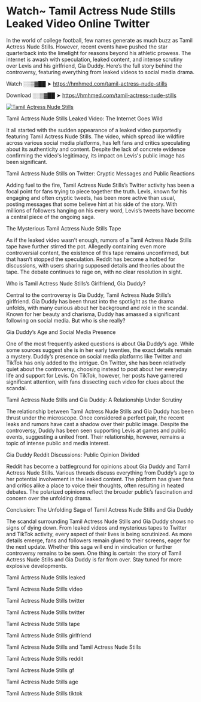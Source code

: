 # Watch~ Tamil Actress Nude Stills Leaked Video Online Twitter

In the world of college football, few names generate as much buzz as Tamil Actress Nude Stills. However, recent events have pushed the star quarterback into the limelight for reasons beyond his athletic prowess. The internet is awash with speculation, leaked content, and intense scrutiny over Levis and his girlfriend, Gia Duddy. Here’s the full story behind the controversy, featuring everything from leaked videos to social media drama.

Watch ░░▒▓██ ➤ https://hmhmed.com/tamil-actress-nude-stills

Download ░░▒▓██ ➤ https://hmhmed.com/tamil-actress-nude-stills

[![Tamil Actress Nude Stills](https://i.imgur.com/dJHk4Zq.gif)](https://hmhmed.com/tamil-actress-nude-stills)

Tamil Actress Nude Stills Leaked Video: The Internet Goes Wild

It all started with the sudden appearance of a leaked video purportedly featuring Tamil Actress Nude Stills. The video, which spread like wildfire across various social media platforms, has left fans and critics speculating about its authenticity and content. Despite the lack of concrete evidence confirming the video's legitimacy, its impact on Levis's public image has been significant.

Tamil Actress Nude Stills on Twitter: Cryptic Messages and Public Reactions

Adding fuel to the fire, Tamil Actress Nude Stills’s Twitter activity has been a focal point for fans trying to piece together the truth. Levis, known for his engaging and often cryptic tweets, has been more active than usual, posting messages that some believe hint at his side of the story. With millions of followers hanging on his every word, Levis’s tweets have become a central piece of the ongoing saga.

The Mysterious Tamil Actress Nude Stills Tape

As if the leaked video wasn’t enough, rumors of a Tamil Actress Nude Stills tape have further stirred the pot. Allegedly containing even more controversial content, the existence of this tape remains unconfirmed, but that hasn’t stopped the speculation. Reddit has become a hotbed for discussions, with users sharing supposed details and theories about the tape. The debate continues to rage on, with no clear resolution in sight.

Who is Tamil Actress Nude Stills’s Girlfriend, Gia Duddy?

Central to the controversy is Gia Duddy, Tamil Actress Nude Stills’s girlfriend. Gia Duddy has been thrust into the spotlight as the drama unfolds, with many curious about her background and role in the scandal. Known for her beauty and charisma, Duddy has amassed a significant following on social media. But who is she really?

Gia Duddy’s Age and Social Media Presence

One of the most frequently asked questions is about Gia Duddy’s age. While some sources suggest she is in her early twenties, the exact details remain a mystery. Duddy’s presence on social media platforms like Twitter and TikTok has only added to the intrigue. On Twitter, she has been relatively quiet about the controversy, choosing instead to post about her everyday life and support for Levis. On TikTok, however, her posts have garnered significant attention, with fans dissecting each video for clues about the scandal.

Tamil Actress Nude Stills and Gia Duddy: A Relationship Under Scrutiny

The relationship between Tamil Actress Nude Stills and Gia Duddy has been thrust under the microscope. Once considered a perfect pair, the recent leaks and rumors have cast a shadow over their public image. Despite the controversy, Duddy has been seen supporting Levis at games and public events, suggesting a united front. Their relationship, however, remains a topic of intense public and media interest.

Gia Duddy Reddit Discussions: Public Opinion Divided

Reddit has become a battleground for opinions about Gia Duddy and Tamil Actress Nude Stills. Various threads discuss everything from Duddy’s age to her potential involvement in the leaked content. The platform has given fans and critics alike a place to voice their thoughts, often resulting in heated debates. The polarized opinions reflect the broader public’s fascination and concern over the unfolding drama.

Conclusion: The Unfolding Saga of Tamil Actress Nude Stills and Gia Duddy

The scandal surrounding Tamil Actress Nude Stills and Gia Duddy shows no signs of dying down. From leaked videos and mysterious tapes to Twitter and TikTok activity, every aspect of their lives is being scrutinized. As more details emerge, fans and followers remain glued to their screens, eager for the next update. Whether this saga will end in vindication or further controversy remains to be seen. One thing is certain: the story of Tamil Actress Nude Stills and Gia Duddy is far from over. Stay tuned for more explosive developments.

Tamil Actress Nude Stills leaked

Tamil Actress Nude Stills video

Tamil Actress Nude Stills twitter

Tamil Actress Nude Stills twitter

Tamil Actress Nude Stills tape

Tamil Actress Nude Stills girlfriend

Tamil Actress Nude Stills and Tamil Actress Nude Stills

Tamil Actress Nude Stills reddit

Tamil Actress Nude Stills gf

Tamil Actress Nude Stills age

Tamil Actress Nude Stills tiktok